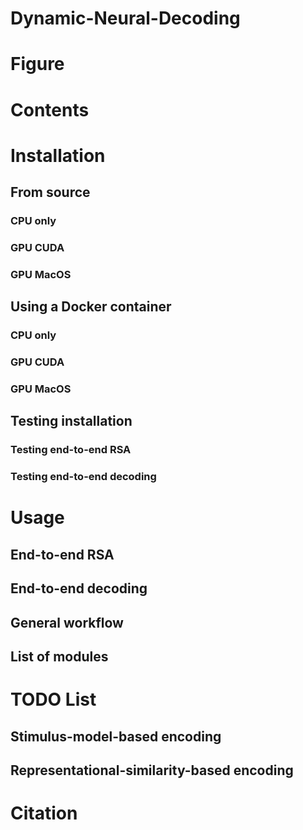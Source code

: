 # Dynamic-Neural-Decoding

# Figure

# Contents

# Installation
## From source
### CPU only
### GPU CUDA
### GPU MacOS
## Using a Docker container
### CPU only
### GPU CUDA
### GPU MacOS
## Testing installation
### Testing end-to-end RSA
### Testing end-to-end decoding

# Usage
## End-to-end RSA
## End-to-end decoding
## General workflow
## List of modules

# TODO List
## Stimulus-model-based encoding
## Representational-similarity-based encoding

# Citation
